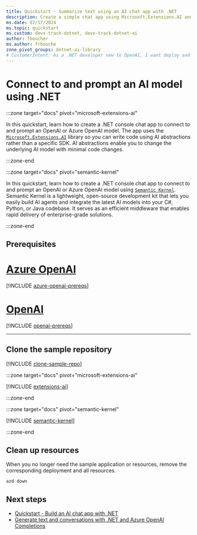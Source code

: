 ```yaml
---
title: Quickstart - Summarize text using an AI chat app with .NET
description: Create a simple chat app using Microsoft.Extensions.AI and the Semantic Kernel SDK to summarize a text.
ms.date: 07/17/2024
ms.topic: quickstart
ms.custom: devx-track-dotnet, devx-track-dotnet-ai
author: fboucher
ms.author: frbouche
zone_pivot_groups: dotnet-ai-library
# CustomerIntent: As a .NET developer new to OpenAI, I want deploy and use sample code to interact to learn from the sample code to summarize text.
---
```


# Connect to and prompt an AI model using .NET

:::zone target="docs" pivot="microsoft-extensions-ai"

In this quickstart, learn how to create a .NET console chat app to connect to and prompt an OpenAI or Azure OpenAI model. The app uses the [`Microsoft.Extensions.AI`](https://www.nuget.org/packages/Microsoft.Extensions.AI) library so you can write code using AI abstractions rather than a specific SDK. AI abstractions enable you to change the underlying AI model with minimal code changes.

:::zone-end

:::zone target="docs" pivot="semantic-kernel"

In this quickstart, learn how to create a .NET console chat app to connect to and prompt an OpenAI or Azure OpenAI model using [`Semantic Kernel`](/semantic-kernel/overview). Semantic Kernel is a lightweight, open-source development kit that lets you easily build AI agents and integrate the latest AI models into your C#, Python, or Java codebase. It serves as an efficient middleware that enables rapid delivery of enterprise-grade solutions.

:::zone-end

## Prerequisites

# [Azure OpenAI](#tab/azure-openai)

[!INCLUDE [azure-openai-prereqs](includes/prerequisites-azure-openai.md)]

# [OpenAI](#tab/openai)

[!INCLUDE [openai-prereqs](includes/prerequisites-openai.md)]

---

## Clone the sample repository

[!INCLUDE [clone-sample-repo](includes/clone-sample-repo.md)]

:::zone target="docs" pivot="microsoft-extensions-ai"

[!INCLUDE [extensions-ai](includes/connect-prompt/extensions-ai.md)]

:::zone-end

:::zone target="docs" pivot="semantic-kernel"

[!INCLUDE [semantic-kernel](includes/connect-prompt/semantic-kernel.md)]

:::zone-end

## Clean up resources

When you no longer need the sample application or resources, remove the corresponding deployment and all resources.

```azdeveloper
azd down
```

## Next steps

- [Quickstart - Build an AI chat app with .NET](get-started-openai.md)
- [Generate text and conversations with .NET and Azure OpenAI Completions](/training/modules/open-ai-dotnet-text-completions/)
